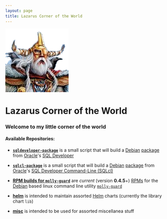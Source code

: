 ```yaml
---
layout: page
title: Lazarus Corner of the World
---
```

![Lazarus Long](images/logo.png)
# Lazarus Corner of the World

### Welcome to my little corner of the world

#### Available Repositories:

- [**`sqldeveloper-package`**](sqldeveloper-package) is a small script that will build a [Debian](https://www.debian.org) [package](https://www.wikipedia.org/wiki/Deb_%28file_format%29) from [Oracle](https://www.oracle.com)'s [SQL Developer](https://www.oracle.com/technetwork/developer-tools/sql-developer/)

- [**`sqlcl-package`**](sqlcl-package) is a small script that will build a [Debian](https://www.debian.org) [package](https://www.wikipedia.org/wiki/Deb_%28file_format%29) from [Oracle](https://www.oracle.com)'s [SQL Developer Command-Line (SQLcl)](https://www.oracle.com/technetwork/developer-tools/sqlcl/overview/)

- [**RPM builds for `molly-guard`**](rpm-builds-for-molly-guard) are _current_ (version **0.4.5**+) [RPMs](https://www.wikipedia.org/wiki/RPM_Package_Manager) for the [Debian](https://www.debian.org) based linux command line utility [`molly-guard`](https://anonscm.debian.org/cgit/collab-maint/molly-guard.git/)

- [**helm**](helm) is intended to maintain assorted [Helm](https://helm.sh) charts (currently the library chart `lib`)

- [**misc**](misc) is intended to be used for assorted miscellanea stuff
